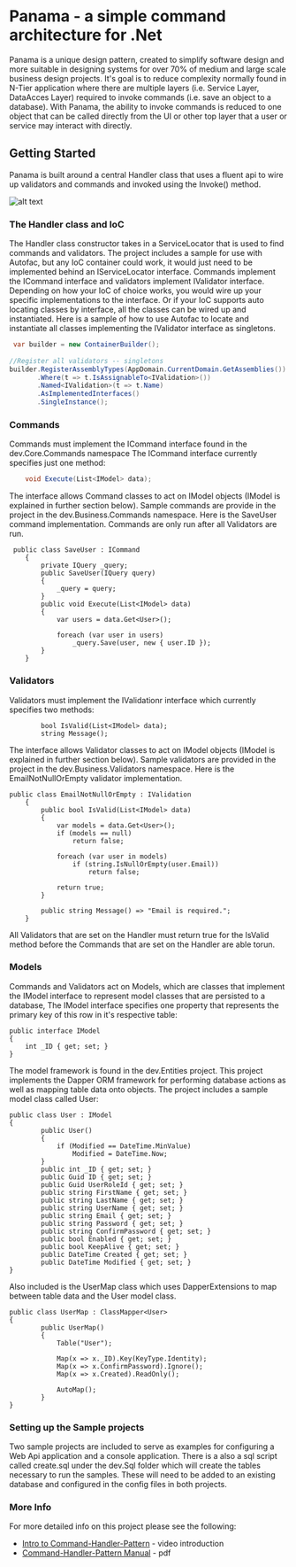 # Panama - a simple command architecture for .Net

Panama is a unique design pattern, created to simplify software design and more suitable in designing systems for over 70% of medium and large scale business design projects. It's goal is to reduce complexity normally found in N-Tier application where there are multiple layers (i.e. Service Layer, DataAcces Layer) required to invoke commands (i.e. save an object to a database). With Panama, the ability to invoke commands is reduced to one object that can be called directly from the UI or other top layer that a user or service may interact with directly.

## Getting Started
Panama is built around a central Handler class that uses a fluent api to wire up validators and commands and invoked using the Invoke() method. 

![alt text](https://raw.githubusercontent.com/mrogunlana/command-handler-pattern/master/screenshots/The-Command-Handler-Architecture-by-Diran-Ogunlana-012.jpg "The-Command-Handler-Architecture-by-Diran-Ogunlana-012.jpg")

### The Handler class and IoC
The Handler class constructor takes in a ServiceLocator that is used to find commands and validators. The project includes a sample for use with Autofac, but any IoC container could work, it would just need to be implemented behind an IServiceLocator interface. Commands implement the ICommand interface and validators implement IValidator interface. Depending on how your IoC of choice works, you would wire up your specific implementations to the interface. Or if your IoC supports auto locating classes by interface, all the classes can be wired up and instantiated. Here is a sample of how to use Autofac to locate and instantiate all classes implementing the IValidator interface as singletons.

```c#
 var builder = new ContainerBuilder();
 
//Register all validators -- singletons
builder.RegisterAssemblyTypes(AppDomain.CurrentDomain.GetAssemblies())
       .Where(t => t.IsAssignableTo<IValidation>())
       .Named<IValidation>(t => t.Name)
       .AsImplementedInterfaces()
       .SingleInstance();
```
### Commands

Commands must implement the ICommand interface found in the dev.Core.Commands namespace
The ICommand interface currently specifies just one method:
```c#
    void Execute(List<IModel> data);
```
The interface allows Command classes to act on IModel objects (IModel is explained in further section below). Sample commands are provide in the project in the dev.Business.Commands namespace. Here is the SaveUser command implementation. Commands are only run after all Validators are run.
```
 public class SaveUser : ICommand
    {
        private IQuery _query;
        public SaveUser(IQuery query)
        {
            _query = query;
        }
        public void Execute(List<IModel> data)
        {
            var users = data.Get<User>();

            foreach (var user in users)
                _query.Save(user, new { user.ID });
        }
    }
```

### Validators

Validators must implement the IValidationr interface which currently specifies two methods:
```
        bool IsValid(List<IModel> data);
        string Message();
```
The interface allows Validator classes to act on IModel objects (IModel is explained in further section below). Sample validators are provided in the project in the dev.Business.Validators namespace. Here is the EmailNotNullOrEmpty validator implementation. 
```
public class EmailNotNullOrEmpty : IValidation
    {
        public bool IsValid(List<IModel> data)
        {
            var models = data.Get<User>();
            if (models == null)
                return false;

            foreach (var user in models)
                if (string.IsNullOrEmpty(user.Email))
                    return false;

            return true;
        }

        public string Message() => "Email is required.";
    }
```


All Validators that are set on the Handler must return true for the IsValid method before the Commands that are set on the Handler are able torun.

### Models

Commands and Validators act on Models, which are classes that implement the IModel interface to represent model classes that are persisted to a database, The IModel interface specifies one property that represents the primary key of this row in it's respective table:
```
public interface IModel
{
    int _ID { get; set; }
}
```
The model framework is found in the dev.Entities project. This project implements the Dapper ORM framework for performing database actions as well as mapping table data onto objects. The project includes a sample model class called User:
```
public class User : IModel
{
        public User()
        {
            if (Modified == DateTime.MinValue)
                Modified = DateTime.Now;
        }
        public int _ID { get; set; }
        public Guid ID { get; set; }
        public Guid UserRoleId { get; set; }
        public string FirstName { get; set; }
        public string LastName { get; set; }
        public string UserName { get; set; }
        public string Email { get; set; }
        public string Password { get; set; }
        public string ConfirmPassword { get; set; }
        public bool Enabled { get; set; }
        public bool KeepAlive { get; set; }
        public DateTime Created { get; set; }
        public DateTime Modified { get; set; }
}
```

Also included is the UserMap class which uses DapperExtensions to map between table data and the User model class.

```
public class UserMap : ClassMapper<User>
{
        public UserMap()
        {
            Table("User");

            Map(x => x._ID).Key(KeyType.Identity);
            Map(x => x.ConfirmPassword).Ignore();
            Map(x => x.Created).ReadOnly();

            AutoMap();
        }
}
```

### Setting up the Sample projects
Two sample projects are included to serve as examples for configuring a Web Api application and a console application. There is a also a sql script called create.sql under the dev.Sql folder which will create the tables necessary to run the samples. These will need to be added to an existing database and configured in the config files in both projects. 


### More Info

For more detailed info on this project please see the following:
* [Intro to Command-Handler-Pattern](https://youtu.be/T0Nku5qsEqg) - video introduction
* [Command-Handler-Pattern Manual](https://goo.gl/6KAr37) - pdf




